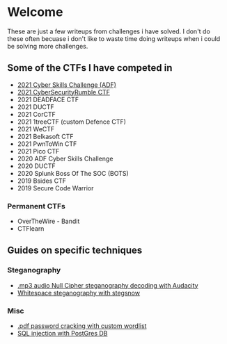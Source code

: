 
# Welcome

These are just a few writeups from challenges i have solved. I don't do these often becuase i don't like to waste time doing writeups when i could be solving more challenges.

## Some of the CTFs I have competed in

+ [2021 Cyber Skills Challenge (ADF)](https://github.com/FidgetCube/CTF_writeups/tree/main/2021-CyberSkillsChallenge) 
+ [2021 CyberSecurityRumble CTF](https://github.com/FidgetCube/CTF_writeups/tree/main/2021-CyberSecurityRumble-CTF)
+ 2021 DEADFACE CTF
+ 2021 DUCTF 
+ 2021 CorCTF
+ 2021 1treeCTF (custom Defence CTF)
+ 2021 WeCTF
+ 2021 Belkasoft CTF
+ 2021 PwnToWin CTF
+ 2021 Pico CTF
+ 2020 ADF Cyber Skills Challenge
+ 2020 DUCTF
+ 2020 Splunk Boss Of The SOC (BOTS)
+ 2019 Bsides CTF
+ 2019 Secure Code Warrior

### Permanent CTFs

+ OverTheWire - Bandit
+ CTFlearn

## Guides on specific techniques

### Steganography

+ [.mp3 audio Null Cipher steganography decoding with Audacity](https://github.com/FidgetCube/CTF_writeups/tree/main/2021-CyberSkillsChallenge/Stereo%3F(steganography))
+ [Whitespace steganography with stegsnow](https://github.com/FidgetCube/CTF_writeups/tree/main/2021-CyberSkillsChallenge/whitesnow(steganpgraphy))

### Misc
+ [.pdf password cracking with custom wordlist](https://github.com/FidgetCube/CTF_writeups/tree/main/2021-CyberSecurityRumble-CTF/Result(misc,crypto))
+ [SQL injection with PostGres DB](https://github.com/FidgetCube/CTF_writeups/tree/main/2021-CyberSecurityRumble-CTF/Stonks%20Street%20Journal(web%2C%20expl))

